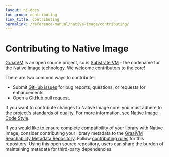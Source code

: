 ```yaml
---
layout: ni-docs
toc_group: contributing
link_title: Contributing
permalink: /reference-manual/native-image/contributing/
---
```


# Contributing to Native Image

[GraalVM](https://github.com/oracle/graal/) is an open source project, so is [Substrate VM](https://github.com/oracle/graal/tree/master/substratevm) - the codename for the Native Image technology.
We welcome contributors to the core!

There are two common ways to contribute:

- Submit [GitHub issues](https://github.com/oracle/graal/issues) for bug reports, questions, or requests for enhancements.
- Open a [GitHub pull request](https://github.com/oracle/graal/pulls).

If you want to contribute changes to Native Image core, you must adhere to the project's standards of quality. For more information, see [Native Image Code Style](CodeStyle.md).

If you would like to ensure complete compatibility of your library with Native Image, consider contributing your library metadata to the [GraalVM Reachability Metadata Repository](https://github.com/oracle/graalvm-reachability). 
Follow [contributing rules](https://github.com/oracle/graalvm-reachability/CONTRIBUTING.md) for this repository. 
Using this open source repository, users can share the burden of maintaining metadata for third-party dependencies.
